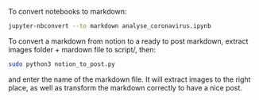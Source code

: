 

To convert notebooks to markdown:

``` bash
jupyter-nbconvert --to markdown analyse_coronavirus.ipynb 
```

To convert a markdown from notion to a ready to post markdown, extract images folder + mardown file to script/, then:

``` bash
sudo python3 notion_to_post.py 
```
and enter the name of the markdown file. It will extract images to the right place, as well as transform the markdown correctly to have a nice post.


